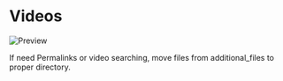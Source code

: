 # Videos

![Preview](https://raw.githubusercontent.com/RobiNN1/PHP-Fusion-Infusions/master/infusions/videos/preview.png)

If need Permalinks or video searching, move files from additional_files to proper directory.

